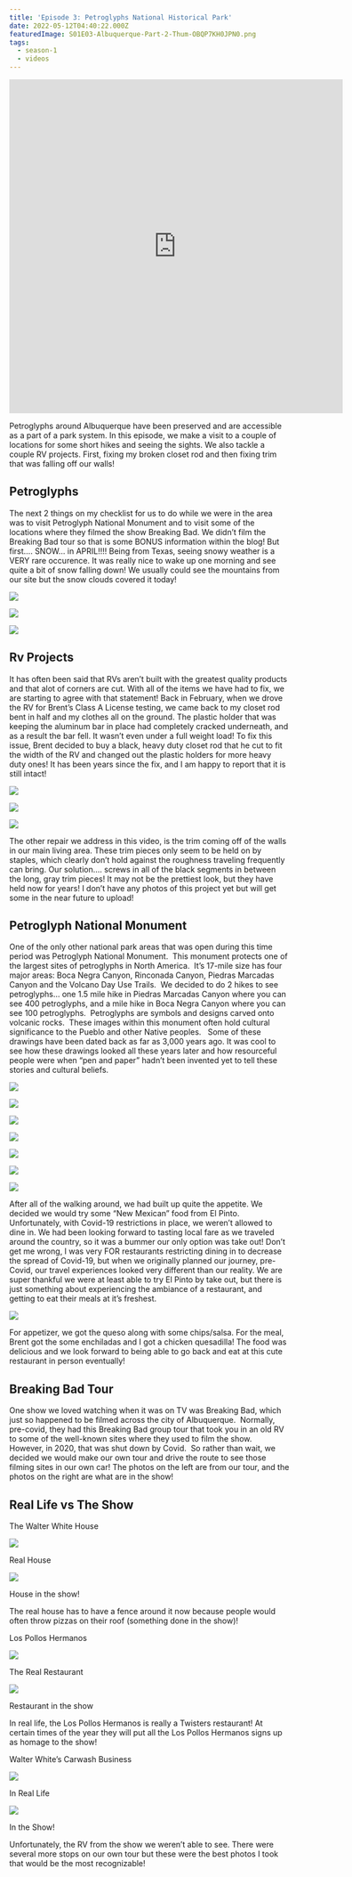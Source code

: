 ```yaml
---
title: 'Episode 3: Petroglyphs National Historical Park'
date: 2022-05-12T04:40:22.000Z
featuredImage: S01E03-Albuquerque-Part-2-Thum-OBQP7KH0JPN0.png
tags:
  - season-1
  - videos
---
```

<iframe  allowfullscreen="true" title="Snow in Albuquerque - Petroglyphs National Monument | Full Time RV Travel" width="600" height="600" src="https://www.youtube.com/embed/PaKkUD3ylAg?feature=oembed&amp;color=red&amp;rel=1&amp;controls=1&amp;fs=1&amp;iv_load_policy=0&amp;autoplay=0&amp;modestbranding=0&amp;cc_load_policy=0&amp;playsinline=1" frameborder="0" allow="accelerometer; encrypted-media;accelerometer;autoplay;clipboard-write;gyroscope;picture-in-picture clipboard-write; encrypted-media; gyroscope; picture-in-picture; web-share" referrerpolicy="strict-origin-when-cross-origin"></iframe>

Petroglyphs around Albuquerque have been preserved and are accessible as a part of a park system. In this episode, we make a visit to a couple of locations for some short hikes and seeing the sights. We also tackle a couple RV projects. First, fixing my broken closet rod and then fixing trim that was falling off our walls!

## Petroglyphs

The next 2 things on my checklist for us to do while we were in the area was to visit Petroglyph National Monument and to visit some of the locations where they filmed the show Breaking Bad. We didn’t film the Breaking Bad tour so that is some BONUS information within the blog! But first…. SNOW… in APRIL!!!! Being from Texas, seeing snowy weather is a VERY rare occurence. It was really nice to wake up one morning and see quite a bit of snow falling down! We usually could see the mountains from our site but the snow clouds covered it today!

![](IMG_20200413_141706-768x1024-M9Y6XDa1OG9y.jpg)

![](IMG_20200413_085025-1024x768-wljkPocLNOOd.jpg)

![](IMG_20200413_093516-1024x768-OiUIxgSBhF8C.jpg)

## Rv Projects

It has often been said that RVs aren’t built with the greatest quality products and that alot of corners are cut. With all of the items we have had to fix, we are starting to agree with that statement! Back in February, when we drove the RV for Brent’s Class A License testing, we came back to my closet rod bent in half and my clothes all on the ground. The plastic holder that was keeping the aluminum bar in place had completely cracked underneath, and as a result the bar fell. It wasn’t even under a full weight load! To fix this issue, Brent decided to buy a black, heavy duty closet rod that he cut to fit the width of the RV and changed out the plastic holders for more heavy duty ones! It has been years since the fix, and I am happy to report that it is still intact!

![](IMG_20200225_213003-scaled-JZ3uM7lTLGul.jpg)

![](IMG_20200225_213008-scaled-9TpeFflZE7Ed.jpg)

![](IMG_20200225_213013-scaled-aIJcTlgtNocf.jpg)

The other repair we address in this video, is the trim coming off of the walls in our main living area. These trim pieces only seem to be held on by staples, which clearly don’t hold against the roughness traveling frequently can bring. Our solution…. screws in all of the black segments in between the long, gray trim pieces! It may not be the prettiest look, but they have held now for years! I don’t have any photos of this project yet but will get some in the near future to upload!

## Petroglyph National Monument

One of the only other national park areas that was open during this time period was Petroglyph National Monument.  This monument protects one of the largest sites of petroglyphs in North America.  It’s 17-mile size has four major areas: Boca Negra Canyon, Rinconada Canyon, Piedras Marcadas Canyon and the Volcano Day Use Trails.  We decided to do 2 hikes to see petroglyphs… one 1.5 mile hike in Piedras Marcadas Canyon where you can see 400 petroglyphs, and a mile hike in Boca Negra Canyon where you can see 100 petroglyphs.  Petroglyphs are symbols and designs carved onto volcanic rocks.  These images within this monument often hold cultural significance to the Pueblo and other Native peoples.   Some of these drawings have been dated back as far as 3,000 years ago. It was cool to see how these drawings looked all these years later and how resourceful people were when “pen and paper” hadn’t been invented yet to tell these stories and cultural beliefs.

![](IMG_20200418_133349-1024x768-DorJydshzsCR.jpg)

![](IMG_20200418_131705-768x1024-dKUvJObEgCb9.jpg)

![](IMG_20200418_131941-1024x768-kyF6F6jMm66k.jpg)

![](IMG_20200418_132114-1024x768-sRNefb2RbnFO.jpg)

![](IMG_20200418_132633-1024x768-GszUi46ClXln.jpg)

![](IMG_20200418_132650-1024x768-opxR6KwDri57.jpg)

![](IMG_20200418_141059-768x1024-9AzkvXKsbsMW.jpg)

After all of the walking around, we had built up quite the appetite. We decided we would try some “New Mexican” food from El Pinto. Unfortunately, with Covid-19 restrictions in place, we weren’t allowed to dine in. We had been looking forward to tasting local fare as we traveled around the country, so it was a bummer our only option was take out! Don’t get me wrong, I was very FOR restaurants restricting dining in to decrease the spread of Covid-19, but when we originally planned our journey, pre-Covid, our travel experiences looked very different than our reality. We are super thankful we were at least able to try El Pinto by take out, but there is just something about experiencing the ambiance of a restaurant, and getting to eat their meals at it’s freshest.

![](Screenshot-2022-08-01-20.37.21-UCOXw1whMsKZ.png)

For appetizer, we got the queso along with some chips/salsa. For the meal, Brent got the some enchiladas and I got a chicken quesadilla! The food was delicious and we look forward to being able to go back and eat at this cute restaurant in person eventually!

## Breaking Bad Tour

One show we loved watching when it was on TV was Breaking Bad, which just so happened to be filmed across the city of Albuquerque.  Normally, pre-covid, they had this Breaking Bad group tour that took you in an old RV to some of the well-known sites where they used to film the show.  However, in 2020, that was shut down by Covid.  So rather than wait, we decided we would make our own tour and drive the route to see those filming sites in our own car! The photos on the left are from our tour, and the photos on the right are what are in the show!

## Real Life vs The Show

The Walter White House

![](IMG_20200408_160433-1-2048x153-fbUKnygatPn4.jpg)

Real House

![](original_1333066725walts-1-300-kkYZZ8rRD80C.webp)

House in the show!

The real house has to have a fence around it now because people would often throw pizzas on their roof (something done in the show)!

Los Pollos Hermanos

![](IMG_20200409_173447-2048x1536-QceVGOP4J9h3.jpg)

The Real Restaurant

![](5242022f69bedd2f588b4567-768x4-iHsWekKUmfdX.webp)

Restaurant in the show

In real life, the Los Pollos Hermanos is really a Twisters restaurant! At certain times of the year they will put all the Los Pollos Hermanos signs up as homage to the show!

Walter White’s Carwash Business

![](IMG_20200408_165335-2048x1536-ldKW3xpbB2Nv.jpg)

In Real Life

![](5241ff18ecad04471e8b457a-768x4-BPV1T2eT1q1g.webp)

In the Show!

Unfortunately, the RV from the show we weren’t able to see. There were several more stops on our own tour but these were the best photos I took that would be the most recognizable!